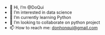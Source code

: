 - 👋 Hi, I’m @DoQui
- 👀 I’m interested in data science
- 🌱 I’m currently learning Python
- 💞️ I’m looking to collaborate on python project
- 📫 How to reach me: donhonqui@gmail.com

<!---
DoQui/DoQui is a ✨ special ✨ repository because its `README.md` (this file) appears on your GitHub profile.
You can click the Preview link to take a look at your changes.
--->
